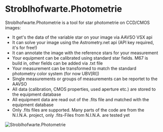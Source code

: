 # Stroblhofwarte.Photometrie

Stroblhofwarte.Photometrie is a tool for star photometrie on CCD/CMOS images:
- It get's the data of the variable star on your image via AAVSO VSX api
- It can solve your image using the Astrometry.net api (API key required, it's for free!)
- It can annotate the image with the reference stars for your measurement
- Your equipment can be calibrated using standard star fields. M67 is build in, other fields can be added via .txt file
- Your measurement can be transformed to match the standard photometry color system (for now UBV[RI])
- Single measurements or groups of measurements can be reportet to the AAVSO
- All data (calibration, CMOS properties, used aperture etc.) are stored to the equipment database
- All equipment data are read out of the .fits file and matched with the equipment database
- Only .fits files are supported. Many parts of the code are from the N.I.N.A. project, only .fits-Files from N.I.N.A. are tested yet

![Stroblhofwarte.Photometrie](https://github.com/stroblhofwarte/ASCOM.Stroblhofwarte.Rotator/blob/master/Rotator.jpg )
